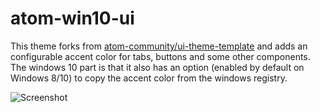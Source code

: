 # atom-win10-ui

This theme forks from [atom-community/ui-theme-template](https://github.com/atom-community/ui-theme-template) and adds an configurable accent color for tabs, buttons and some other components.
The windows 10 part is that it also has an option (enabled by default on Windows 8/10) to copy the accent color from the windows registry.

![Screenshot](https://raw.github.com/NexusTools/atom-win10-ui/master/screenshot.png)
